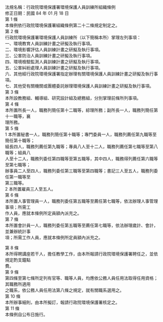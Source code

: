 法規名稱：行政院環境保護署環境保護人員訓練所組織條例  
修正日期：民國 84 年 01 月 18 日  
第 1 條  
本條例依行政院環境保護署組織條例第二十二條規定制定之。  
第 2 條  
行政院環境保護署環境保護人員訓練所（以下簡稱本所）掌理左列事項：  
一、環境教育人員訓練計畫之研擬及執行事項。  
二、環境影響評估人員訓練計畫之研擬及執行事項。  
三、公害防治人員訓練計畫之研擬及執行事項。  
四、環境檢驗監測人員訓練計畫之研擬及執行事項。  
五、公害糾紛處理人員訓練計畫之研擬及執行事項。  
六、其他經行政院環境保護署指定辦理有關環境保護人員訓練計畫之研擬及執行事項。  
七、其他受有關機關或團體委託辦理環境保護人員訓練計畫之研擬及執行事項。  
第 3 條  
本所設教務組、輔導組、研究設計組及總務組，分別掌理前條所列事項。  
第 4 條  
本所置所長一人，職務列簡任第十二職等，綜理所務；副所長一人，職務列簡任第十一職等，襄  
理所務。  
第 5 條  
1 本所置秘書一人，職務列簡任第十職等；專門委員一人，職務列薦任第九職等至簡任第十職等；  
組長四人，職務列薦任第九職等；專員八人至十二人，職務列薦任第七職等至第八職等；組員八  
人至十二人，職務列委任第四職等至第五職等，其中四人，職務得列薦任第六職等至第七職等；  
辦事員二人至四人，職務列委任第三職等至第四職等；書記三人至五人，職務列委任第一職等至  
第三職等。  
2 本所置雇員三人至五人。  
第 6 條  
本所置人事管理員一人，職務列委任第五職等至薦任第七職等，依法辦理人事管理事項；所需工  
作人員，應就本條例所定員額內派充之。  
第 7 條  
本所置會計員一人，職務列委任第五職等至薦任第七職等，依法辦理歲計、會計，並兼辦統計事  
項；所需工作人員，應就本條例所定員額內派充之。  


第 8 條  
本所得聘講座若干人，擔任教學工作，由本所報請行政院環境保護署聘任之，並依規定酌支鐘點  
費。  
第 9 條  
第四條至第七條所定列有官等、職等人員，均應依公務人員任用法取得任用資格；其職務所適用  
之職系，依公務人員任用法第八條之規定，就有關職系選用之。  
第 10 條  
本所辦事細則，由本所擬訂，報請行政院環境保護署核定之。  
第 11 條  
本條例自公布日施行。  


